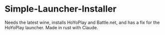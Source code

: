 # Simple-Launcher-Installer
Needs the latest wine, installs HoYoPlay and Battle.net, and has a fix for the HoYoPlay launcher.
Made in rust with Claude.

